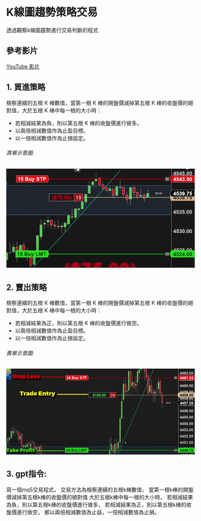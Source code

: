 K線圖趨勢策略交易
==================

透過觀察k線圖趨勢進行交易判斷的程式


## 參考影片
[YouTube 影片](https://www.youtube.com/watch?v=YaiLhrUfexY&t=257s)

## 1. 買進策略
檢察連續的五根 K 棒數值，當第一根 K 棒的開盤價減掉第五根 K 棒的收盤價的絕對值，大於五根 K 棒中每一根的大小時：
- 若相減結果為負，則以第五根 K 棒的收盤價進行做多。
- 以兩倍相減數值作為止盈目標。
- 以一倍相減數值作為止損設定。

###### 買單示意圖: ######
###### ![image](https://github.com/worldstar/MT5-MultiTimeFrame-MA-TDI-Dashboard/blob/main/K%E7%B7%9A%E5%9C%96%E8%B6%A8%E5%8B%A2%E4%BA%A4%E6%98%93%20GPT%E4%BA%A4%E6%98%93%E6%B8%AC%E8%A9%A6/%E5%9C%96%E7%89%871.png) ######

## 2. 賣出策略
檢察連續的五根 K 棒數值，當第一根 K 棒的開盤價減掉第五根 K 棒的收盤價的絕對值，大於五根 K 棒中每一根的大小時：
- 若相減結果為正，則以第五根 K 棒的收盤價進行做空。
- 以兩倍相減數值作為止盈目標。
- 以一倍相減數值作為止損設定。

###### 賣單示意圖: ######
###### ![image](https://github.com/worldstar/MT5-MultiTimeFrame-MA-TDI-Dashboard/blob/main/K%E7%B7%9A%E5%9C%96%E8%B6%A8%E5%8B%A2%E4%BA%A4%E6%98%93%20GPT%E4%BA%A4%E6%98%93%E6%B8%AC%E8%A9%A6/%E5%9C%96%E7%89%872.png) ######

## 3. gpt指令:
寫一個mq5交易程式，
交易方法為檢察連續的五根k棒數值，
當第一根k棒的開盤價減掉第五根k棒的收盤價的絕對值
大於五根k棒中每一根的大小時，
若相減結果為負，則以第五根k棒的收盤價進行做多，
若相減結果為正，則以第五根k棒的收盤價進行做空，
都以兩倍相減數值為止益，一倍相減數值為止損。






